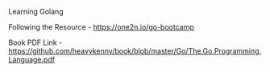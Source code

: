 Learning Golang

Following the Resource - https://one2n.io/go-bootcamp

Book PDF Link -  https://github.com/heavykenny/book/blob/master/Go/The.Go.Programming.Language.pdf
